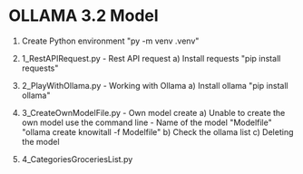 # OLLAMA 3.2 Model

1. Create Python environment
    "py -m venv .venv"

2. 1_RestAPIRequest.py - Rest API request
    a) Install requests
        "pip install requests"

3. 2_PlayWithOllama.py - Working with Ollama
    a) Install ollama
        "pip install ollama"

4. 3_CreateOwnModelFile.py - Own model create
    a) Unable to create the own model use the command line - Name of the model "Modelfile"
        "ollama create knowitall -f Modelfile"
    b) Check the ollama list
    c) Deleting the model

5. 4_CategoriesGroceriesList.py